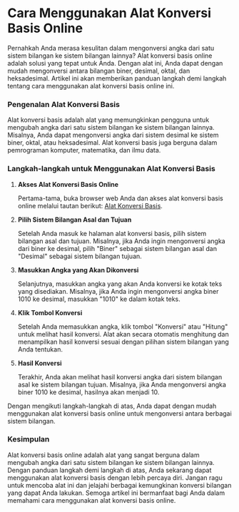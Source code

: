 Cara Menggunakan Alat Konversi Basis Online
===========================================

Pernahkah Anda merasa kesulitan dalam mengonversi angka dari satu sistem bilangan ke sistem bilangan lainnya? Alat konversi basis online adalah solusi yang tepat untuk Anda. Dengan alat ini, Anda dapat dengan mudah mengonversi antara bilangan biner, desimal, oktal, dan heksadesimal. Artikel ini akan memberikan panduan langkah demi langkah tentang cara menggunakan alat konversi basis online ini.

### Pengenalan Alat Konversi Basis

Alat konversi basis adalah alat yang memungkinkan pengguna untuk mengubah angka dari satu sistem bilangan ke sistem bilangan lainnya. Misalnya, Anda dapat mengonversi angka dari sistem desimal ke sistem biner, oktal, atau heksadesimal. Alat konversi basis juga berguna dalam pemrograman komputer, matematika, dan ilmu data.

### Langkah-langkah untuk Menggunakan Alat Konversi Basis

1. **Akses Alat Konversi Basis Online**
    
    Pertama-tama, buka browser web Anda dan akses alat konversi basis online melalui tautan berikut: [Alat Konversi Basis](https://www.onlinecalculatorsfree.com/id/convert/base-converter.html).
2. **Pilih Sistem Bilangan Asal dan Tujuan**
    
    Setelah Anda masuk ke halaman alat konversi basis, pilih sistem bilangan asal dan tujuan. Misalnya, jika Anda ingin mengonversi angka dari biner ke desimal, pilih "Biner" sebagai sistem bilangan asal dan "Desimal" sebagai sistem bilangan tujuan.
3. **Masukkan Angka yang Akan Dikonversi**
    
    Selanjutnya, masukkan angka yang akan Anda konversi ke kotak teks yang disediakan. Misalnya, jika Anda ingin mengonversi angka biner 1010 ke desimal, masukkan "1010" ke dalam kotak teks.
4. **Klik Tombol Konversi**
    
    Setelah Anda memasukkan angka, klik tombol "Konversi" atau "Hitung" untuk melihat hasil konversi. Alat akan secara otomatis menghitung dan menampilkan hasil konversi sesuai dengan pilihan sistem bilangan yang Anda tentukan.
5. **Hasil Konversi**
    
    Terakhir, Anda akan melihat hasil konversi angka dari sistem bilangan asal ke sistem bilangan tujuan. Misalnya, jika Anda mengonversi angka biner 1010 ke desimal, hasilnya akan menjadi 10.

Dengan mengikuti langkah-langkah di atas, Anda dapat dengan mudah menggunakan alat konversi basis online untuk mengonversi antara berbagai sistem bilangan.

### Kesimpulan

Alat konversi basis online adalah alat yang sangat berguna dalam mengubah angka dari satu sistem bilangan ke sistem bilangan lainnya. Dengan panduan langkah demi langkah di atas, Anda sekarang dapat menggunakan alat konversi basis dengan lebih percaya diri. Jangan ragu untuk mencoba alat ini dan jelajahi berbagai kemungkinan konversi bilangan yang dapat Anda lakukan. Semoga artikel ini bermanfaat bagi Anda dalam memahami cara menggunakan alat konversi basis online.